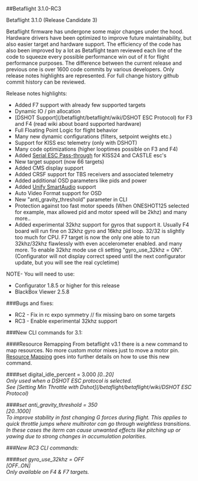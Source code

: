##Betaflight 3.1.0-RC3  

Betaflight 3.1.0 (Release Candidate 3)  

Betaflight firmware has undergone some major changes under the hood. Hardware drivers have been optimized to improve future maintainability, but also easier target and hardware support. The efficiency of the code has also been improved by a lot as Betaflight team reviewed each line of the code to squeeze every possible performance win out of it for flight performance purposes. The difference between the current release and previous one is over 1600 code commits by various developers. Only release notes highlights are represented. For full change history github commit history can be reviewed.  

Release notes highlights:

- Added F7 support with already few supported targets
- Dynamic IO / pin allocation
- [DSHOT Support](/betaflight/betaflight/wiki/DSHOT ESC Protocol) for F3 and F4 (read wiki about board supported hardware)
- Full Floating Point Logic for flight behavior
- Many new dynamic configurations (filters, setpoint weights etc.)
- Support for KISS esc telemetry (only with DSHOT)
- Many code optimizations (higher looptimes possible on F3 and F4)
- Added [Serial ESC Pass-through](/betaflight/betaflight/wiki/Betaflight-ESC-pass-through) for KISS24 and CASTLE esc's
- New target support (now 66 targets)
- Added CMS display support
- Added CRSF support for TBS receivers and associated telemetry
- Added additional OSD parameters like pids and power
- Added [Unify SmartAudio](/betaflight/betaflight/wiki/Unify-Smartaudio) support
- Auto Video Format support for OSD
- New "anti_gravity_threshold" parameter in CLI
- Protection against too fast motor speeds (When ONESHOT125 selected for example, max allowed pid and motor speed will be 2khz) and many more.. 
- Added experimental 32khz support for gyros that support it. Usually F4 board will run fine on 32khz gyro and 16khz pid loop. 32/32 is slightly too much for CPU. F7 target is now the only one able to run 32khz/32khz flawlessly with even accelerometer enabled. and many more. To enable 32khz mode use cli setting "gyro_use_32khz = ON". (Configurator will not display correct speed until the next configurator update, but you will see the real cycletime)  

NOTE- You will need to use:  
- Configurator 1.8.5 or higher for this release
- BlackBox Viewer 2.5.8

###Bugs and fixes:  
- RC2 - Fix in rc expo symmetry // fix missing baro on some targets
- RC3 - Enable experimental 32khz support

###New CLI commands for 3.1:

####Resource Remapping
From betaflight v3.1 there is a new command to map resources. No more custom motor mixes just to move a motor pin.  
[Resource Mapping](/betaflight/betaflight/wiki/Betaflight-resource-remapping) goes into further details on how to use this new command.  

####set digital_idle_percent = 3.000
<i>[0..20]<i>  
Only used when a DSHOT ESC protocol is selected.  
See [Setting Min Throttle with Dshot](/betaflight/betaflight/wiki/DSHOT ESC Protocol)

####set anti_gravity_threshold = 350  
<i>[20..1000]<i>  
 To improve stability in fast changing G forces during flight. This applies to quick throttle jumps where multirotor can go through weightless transitions. In these cases the iterm can cause unwanted effects like pitching up or yawing due to strong changes in accumulation polarities.  

###New RC3 CLI commands:

####set gyro_use_32khz = OFF  
<i>[OFF..ON]<i>  
Only available on F4 & F7 targets.
